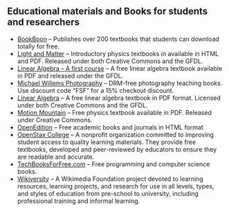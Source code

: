 ## Educational materials and Books for students and researchers

  * [BookBoon](http://bookboon.com/) – Publishes over 200 textbooks that students can download totally for free.
  * [Light and Matter](http://www.lightandmatter.com/) – Introductory physics textbooks in available in HTML and PDF. Released under both Creative Commons and the GFDL.
  * [Linear Algebra – A first course](http://linear.ups.edu/index.html) – A free linear algebra textbook available in PDF and released under the GFDL.
  * [Michael Willems Photography](http://learning.photography/) – DRM-free photography teaching books. Use discount code “FSF” for a 15% checkout discount.
  * [Linear Algebra](http://joshua.smcvt.edu/linearalgebra/) – A free linear algebra textbook in PDF format. Licensed under both Creative Commons and the GFDL.
  * [Motion Mountain](http://www.motionmountain.net/) – Free physics textbook available in PDF. Released under Creative Commons.
  * [OpenEdition](http://www.openedition.org/14043?lang=en) – Free academic books and journals in HTML format
  * [OpenStax College](http://openstaxcollege.org/books) – A nonprofit organization committed to improving student access to quality learning materials. They provide free textbooks, developed and peer-reviewed by educators to ensure they are readable and accurate.
  * [TechBooksForFree.com](http://www.techbooksforfree.com/) – Free programming and computer science books.
  * [Wikiversity](https://www.wikiversity.org/) – A Wikimedia Foundation project devoted to learning resources, learning projects, and research for use in all levels, types, and styles of education from pre-school to university, including professional training and informal learning.